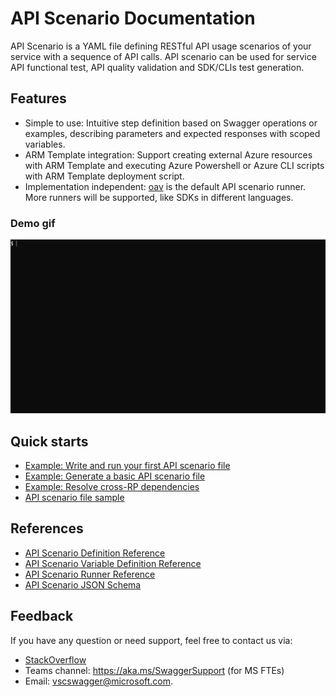 # API Scenario Documentation

API Scenario is a YAML file defining RESTful API usage scenarios of your service with a sequence of API calls. API scenario can be used for service API functional test, API quality validation and SDK/CLIs test generation.

## Features

- Simple to use: Intuitive step definition based on Swagger operations or examples, describing parameters and expected responses with scoped variables.
- ARM Template integration: Support creating external Azure resources with ARM Template and executing Azure Powershell or Azure CLI scripts with ARM Template deployment script.
- Implementation independent: [oav](https://github.com/Azure/oav) is the default API scenario runner. More runners will be supported, like SDKs in different languages.

### Demo gif

![demo](./how-to/runApiTest.gif)

## Quick starts

- [Example: Write and run your first API scenario file](./how-to/QuickStart.md)
- [Example: Generate a basic API scenario file](./how-to/generateABasicApiScenario.md)
- [Example: Resolve cross-RP dependencies](./how-to/resolveDependencies.md)
- [API scenario file sample](../samplefiles/Microsoft.YourServiceName/stable/YYYY-MM-DD/scenarios/quickStart.yaml)

## References

- [API Scenario Definition Reference](./references/ApiScenarioDefinition.md)
- [API Scenario Variable Definition Reference](./references/Variables.md)
- [API Scenario Runner Reference](./references/Runner.md)
- [API Scenario JSON Schema](./references/v1.1/schema.json)

## Feedback

If you have any question or need support, feel free to contact us via:
- [StackOverflow](https://stackoverflow.microsoft.com/posts/tagged/28051)
- Teams channel: https://aka.ms/SwaggerSupport (for MS FTEs)
- Email: vscswagger@microsoft.com.
